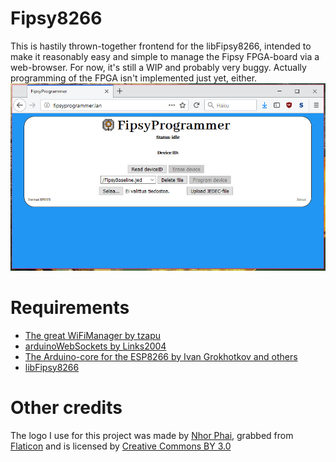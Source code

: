 # Fipsy8266
This is hastily thrown-together frontend for the libFipsy8266, intended to make it reasonably easy and simple to manage the Fipsy FPGA-board via a web-browser. For now, it's still a WIP and probably very buggy. Actually programming of the FPGA isn't implemented just yet, either.
![Screenshot of current WIP](/screenshot.jpg)

# Requirements
* [The great WiFiManager by tzapu](https://github.com/tzapu/WiFiManager)
* [arduinoWebSockets by Links2004](https://github.com/Links2004/arduinoWebSockets)
* [The Arduino-core for the ESP8266 by Ivan Grokhotkov and others](https://github.com/esp8266/Arduino)
* [libFipsy8266](https://github.com/WereCatf/libFipsy8266)

# Other credits
The logo I use for this project was made by [Nhor Phai](https://www.flaticon.com/authors/nhor-phai), grabbed from [Flaticon](https://www.flaticon.com/) and is licensed by [Creative Commons BY 3.0](http://creativecommons.org/licenses/by/3.0/)

